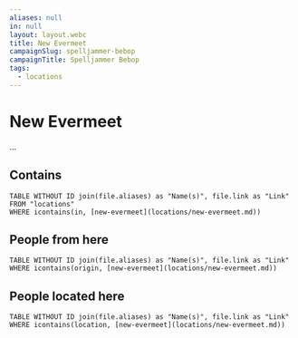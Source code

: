 ```yaml
---
aliases: null
in: null
layout: layout.webc
title: New Evermeet
campaignSlug: spelljammer-bebop
campaignTitle: Spelljammer Bebop
tags:
  - locations
---
```

# New Evermeet

...

## Contains
```dataview
TABLE WITHOUT ID join(file.aliases) as "Name(s)", file.link as "Link"
FROM "locations"
WHERE icontains(in, [new-evermeet](locations/new-evermeet.md))
```

## People from here

```dataview
TABLE WITHOUT ID join(file.aliases) as "Name(s)", file.link as "Link"
WHERE icontains(origin, [new-evermeet](locations/new-evermeet.md))
```

## People located here

```dataview
TABLE WITHOUT ID join(file.aliases) as "Name(s)", file.link as "Link"
WHERE icontains(location, [new-evermeet](locations/new-evermeet.md))
```
